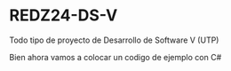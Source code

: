 # REDZ24-DS-V
Todo tipo de proyecto de Desarrollo de Software V (UTP)

Bien ahora vamos a colocar un codigo de ejemplo con C#
